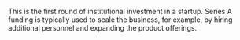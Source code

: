 
This is the first round of institutional investment in a startup. Series A funding is typically used to scale the business, for example, by hiring additional personnel and expanding the product offerings.